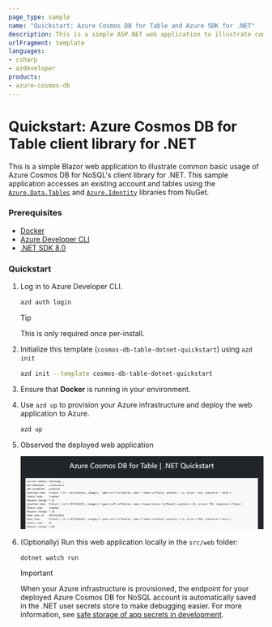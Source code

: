 ```yaml
---
page_type: sample
name: "Quickstart: Azure Cosmos DB for Table and Azure SDK for .NET"
description: This is a simple ASP.NET web application to illustrate common basic usage of Azure Cosmos DB for Table and the Azure SDK for .NET.
urlFragment: template
languages:
- csharp
- azdeveloper
products:
- azure-cosmos-db
---
```


# Quickstart: Azure Cosmos DB for Table client library for .NET

This is a simple Blazor web application to illustrate common basic usage of Azure Cosmos DB for NoSQL's client library for .NET. This sample application accesses an existing account and tables using the [`Azure.Data.Tables`](https://www.nuget.org/packages/Azure.Data.Tables) and  [`Azure.Identity`](https://www.nuget.org/packages/Azure.Identity) libraries from NuGet.

### Prerequisites

- [Docker](https://www.docker.com/)
- [Azure Developer CLI](https://aka.ms/azd-install)
- [.NET SDK 8.0](https://dotnet.microsoft.com/download/dotnet/8.0) 

### Quickstart

1. Log in to Azure Developer CLI.

    ```bash
    azd auth login
    ```

    > [!TIP]
    > This is only required once per-install.

1. Initialize this template (`cosmos-db-table-dotnet-quickstart`) using `azd init`

    ```bash
    azd init --template cosmos-db-table-dotnet-quickstart
    ```

1. Ensure that **Docker** is running in your environment.

1. Use `azd up` to provision your Azure infrastructure and deploy the web application to Azure.

    ```bash
    azd up
    ```

1. Observed the deployed web application

    ![Screenshot of the deployed web application.](assets/web.png)

1. (Optionally) Run this web application locally in the `src/web` folder: 

    ```dotnetcli
    dotnet watch run
    ```

    > [!IMPORTANT]
    > When your Azure infrastructure is provisioned, the endpoint for your deployed Azure Cosmos DB for NoSQL account is automatically saved in the .NET user secrets store to make debugging easier. For more information, see [safe storage of app secrets in development](https://learn.microsoft.com/aspnet/core/security/app-secrets).
